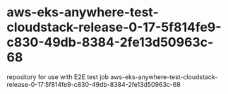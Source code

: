 # aws-eks-anywhere-test-cloudstack-release-0-17-5f814fe9-c830-49db-8384-2fe13d50963c-68
repository for use with E2E test job aws-eks-anywhere-test-cloudstack-release-0-17:5f814fe9-c830-49db-8384-2fe13d50963c-68
